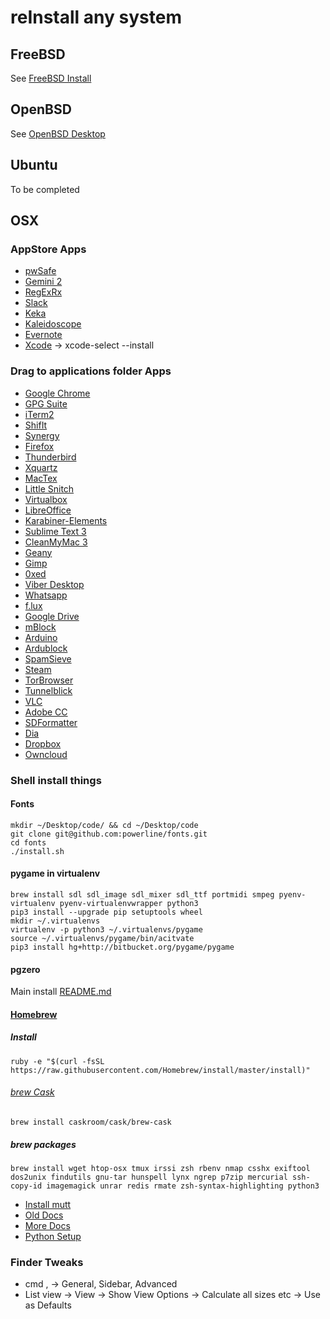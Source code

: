 # reInstall any system

## FreeBSD

See [FreeBSD Install](https://github.com/SteveClement/sysadmin/tree/master/tools/install)

## OpenBSD

See [OpenBSD Desktop](../Sysadmin/OpenBSD/Desktop.md)

## Ubuntu

To be completed

## OSX

### AppStore Apps

* [pwSafe](https://itunes.apple.com/us/app/pwsafe-password-safe-compatible/id520993579)
* [Gemini 2](https://itunes.apple.com/us/app/id1090488118)
* [RegExRx](https://itunes.apple.com/us/app/regexrx/id498370702)
* [Slack](https://itunes.apple.com/us/app/slack/id803453959)
* [Keka](https://itunes.apple.com/lu/app/keka/id470158793)
* [Kaleidoscope](https://itunes.apple.com/us/app/kaleidoscope/id587512244)
* [Evernote](https://itunes.apple.com/us/app/evernote-stay-organized/id406056744)
* [Xcode](https://itunes.apple.com/us/app/xcode/id497799835) -> xcode-select --install

### Drag to applications folder Apps

* [Google Chrome](https://www.google.com/chrome/)
* [GPG Suite](https://gpgtools.org/)
* [iTerm2](https://iterm2.com/downloads/stable/latest)
* [ShifIt](https://github.com/fikovnik/ShiftIt/releases)
* [Synergy](http://synergy-project.org/)
* [Firefox](https://getfirefox.com)
* [Thunderbird](https://getthunderbird.com)
* [Xquartz](http://xquartz.macosforge.org/)
* [MacTex](https://tug.org/mactex/)
* [Little Snitch](https://www.obdev.at/products/littlesnitch/index.html)
* [Virtualbox](https://virtualbox.org)
* [LibreOffice](https://www.libreoffice.org/download)
* [Karabiner-Elements](https://github.com/tekezo/Karabiner-Elements)
* [Sublime Text 3](https://www.sublimetext.com/3)
* [CleanMyMac 3](http://macpaw.com/cleanmymac)
* [Geany](https://www.geany.org/Download/Releases)
* [Gimp](https://www.gimp.org/downloads/)
* [0xed](http://www.suavetech.com/cgi-bin/download.cgi?0xED.tar.bz2)
* [Viber Desktop](https://download.cdn.viber.com/desktop/mac/Viber.dmg)
* [Whatsapp](https://web.whatsapp.com/desktop/mac/files/WhatsApp.dmg)
* [f.lux](https://justgetflux.com/dlmac.html)
* [Google Drive](https://www.google.com/drive/download/)
* [mBlock](http://www.mblock.cc/)
* [Arduino](https://www.arduino.cc/en/Main/Software)
* [Ardublock](http://blog.ardublock.com/engetting-started-ardublockzhardublock/)
* [SpamSieve](https://c-command.com/spamsieve/)
* [Steam](https://steamcdn-a.akamaihd.net/client/installer/steam.dmg)
* [TorBrowser](https://www.torproject.org/projects/torbrowser.html.en#downloads)
* [Tunnelblick](https://tunnelblick.net/downloads.html)
* [VLC](https://www.videolan.org/vlc/download-macosx.html)
* [Adobe CC](https://creative.adobe.com/products/download/creative-cloud)
* [SDFormatter](https://www.sdcard.org/downloads/formatter_4/eula_mac/index.html)
* [Dia](http://dia-installer.de/download/macosx.html.en)
* [Dropbox](https://www.dropbox.com/downloading)
* [Owncloud](https://owncloud.org/install/#install-clients)

### Shell install things

#### Fonts

```
mkdir ~/Desktop/code/ && cd ~/Desktop/code
git clone git@github.com:powerline/fonts.git
cd fonts
./install.sh
```

#### pygame in virtualenv

```
brew install sdl sdl_image sdl_mixer sdl_ttf portmidi smpeg pyenv-virtualenv pyenv-virtualenvwrapper python3
pip3 install --upgrade pip setuptools wheel
mkdir ~/.virtualenvs
virtualenv -p python3 ~/.virtualenvs/pygame
source ~/.virtualenvs/pygame/bin/acitvate
pip3 install hg+http://bitbucket.org/pygame/pygame
```

#### pgzero

Main install [README.md](https://github.com/CoderDojoLu/pgzero-examples/blob/master/README.md)

#### [Homebrew](http://brew.sh/)

##### Install

```
ruby -e "$(curl -fsSL https://raw.githubusercontent.com/Homebrew/install/master/install)"
``` 

###### [brew Cask](https://github.com/caskroom/homebrew-cask)

```
brew install caskroom/cask/brew-cask
```

##### brew packages

```
brew install wget htop-osx tmux irssi zsh rbenv nmap csshx exiftool dos2unix findutils gnu-tar hunspell lynx ngrep p7zip mercurial ssh-copy-id imagemagick unrar redis rmate zsh-syntax-highlighting python3
```

* [Install mutt](../Sysadmin/OSX/mutt.md)
* [Old Docs](../Sysadmin/OSX/Tips.md)
* [More Docs](../InfoSec/GeneralProtection.md)
* [Python Setup](../Devel/python.md)

### Finder Tweaks

* cmd , -> General, Sidebar, Advanced
* List view -> View -> Show View Options -> Calculate all sizes etc -> Use as Defaults

